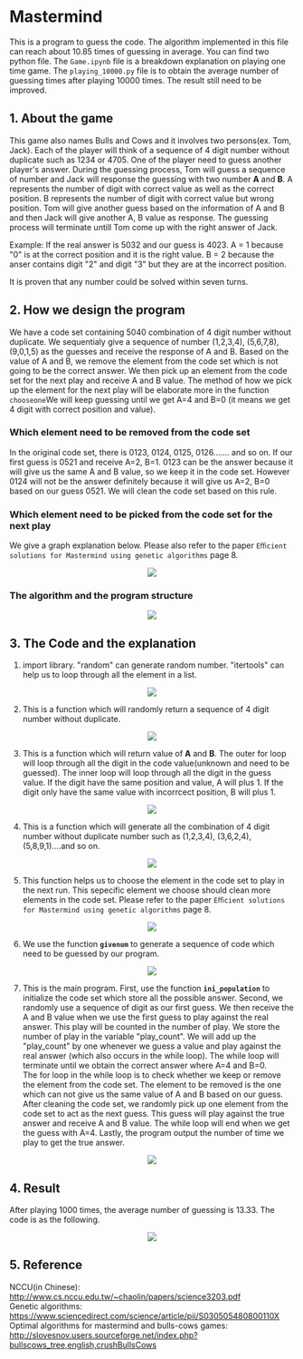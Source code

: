 # Mastermind
This is a program to guess the code. The algorithm implemented in this file can reach about 10.85 times of guessing in average. You can find two python file. The ```Game.ipynb``` file is a breakdown explanation on playing one time game. The ```playing_10000.py``` file is to obtain the average number of guessing times after playing 10000 times. The result still need to be improved. 
## 1. About the game<br />
This game also names Bulls and Cows and it involves two persons(ex. Tom, Jack). Each of the player will think of a sequence of 4 digit number without duplicate such as 1234 or 4705. One of the player need to guess another player's answer. During the guessing process, Tom will guess a sequence of number and Jack will response the guessing with two number **A** and **B**.  A represents the number of digit with correct value as well as the correct position. B represents the number of digit with correct value but wrong position. Tom will give another guess based on the information of A and B and then Jack will give another A, B value as response. The guessing process will terminate untill Tom come up with the right answer of Jack.<br />

Example: If the real answer is 5032 and our guess is 4023. A = 1 because "0" is at the correct position and it is the right value. B = 2 because the anser contains digit "2" and digit "3" but they are at the incorrect position.<br />

It is proven that any number could be solved within seven turns. <br />

## 2. How we design the program<br />
We have a code set containing 5040 combination of 4 digit number without duplicate. We sequentialy give a sequence of number (1,2,3,4), (5,6,7,8),(9,0,1,5) as the guesses and receive the response of A and B. Based on the value of A and B, we remove the element from the code set which is not going to be the correct answer. We then pick up an element from the code set for the next play and receive A and B value. The method of how we pick up the element for the next play will be elaborate more in the function ```chooseone```We will keep guessing until we get A=4 and B=0 (it means we get 4 digit with correct position and value).<br />
### Which element need to be removed from the code set<br />
In the original code set, there is 0123, 0124, 0125, 0126....... and so on. If our first guess is 0521 and receive A=2, B=1. 0123 can be the answer because it will give us the same A and B value, so we keep it in the code set. However 0124 will not be the answer definitely because it will give us A=2, B=0 based on our guess 0521. We will clean the code set based on this rule.<br />
### Which element need to be picked from the code set for the next play<br />
We give a graph explanation below. Please also refer to the paper ```Eﬃcient solutions for Mastermind using genetic algorithms``` page 8.<br />
<p align="center"><img src="/image/chooseone_function.jpg"></p>

### The algorithm and the program structure<br />
<p align="center"><img src="/image/structure.JPG"></p>

## 3. The Code and the explanation<br />
1. import library. "random" can generate random number. "itertools" can help us to loop through all the element in a list.<br />
<p align="center"><img src="/image/1.JPG"></p>

2. This is a function which will randomly return a sequence of 4 digit number without duplicate.<br />
<p align="center"><img src="/image/2.JPG"></p>

3. This is a function which will return value of **A** and **B**. The outer for loop will loop through all the digit in the code value(unknown and need to be guessed). The inner loop will loop through all the digit in the guess value. If the digit have the same position and value, A will plus 1. If the digit only have the same value with incorrcect position, B will plus 1. <br />
<p align="center"><img src="/image/3.JPG"></p>

4. This is a function which will generate all the combination of 4 digit number without duplicate number such as (1,2,3,4), (3,6,2,4), (5,8,9,1)....and so on.<br />
<p align="center"><img src="/image/4.JPG"></p>

5. This function helps us to choose the element in the code set to play in the next run. This sepecific element we choose should clean more elements in the code set. Please refer to the paper ```Eﬃcient solutions for Mastermind using genetic algorithms``` page 8. 
<p align="center"><img src="/image/chooseone_code.JPG"></p>

6. We use the function **```givenum```** to generate a sequence of code which need to be guessed by our program.<br />
<p align="center"><img src="/image/5.JPG"></p>

7. This is the main program. First, use the function **```ini_population```** to initialize the code set which store all the possible answer. Second, we randomly use a sequence of digit as our first guess. We then receive the A and B value when we use the first guess to play against the real answer. This play will be counted in the number of play. We store the number of play in the variable "play_count". We will add up the "play_count" by one whenever we guess a value and play against the real answer (which also occurs in the while loop). The while loop will terminate until we obtain the correct answer where A=4 and B=0. <br />
The for loop in the while loop is to check whether we keep or remove the element from the code set. The element to be removed is the one which can not give us the same value of A and B based on our guess. After cleaning the code set, we randomly pick up one element from the code set to act as the next guess. This guess will play against the true answer and receive A and B value. The while loop will end when we get the guess with A=4. Lastly, the program output the number of time we play to get the true answer.
<p align="center"><img src="/image/6.JPG"></p>

## 4. Result
After playing 1000 times, the average number of guessing is 13.33. The code is as the following.<br />
<p align="center"><img src="/image/7.JPG"></p>

## 5. Reference 
NCCU(in Chinese): http://www.cs.nccu.edu.tw/~chaolin/papers/science3203.pdf  <br />
Genetic algorithms: https://www.sciencedirect.com/science/article/pii/S030505480800110X <br />
Optimal algorithms for mastermind and bulls-cows games: http://slovesnov.users.sourceforge.net/index.php?bullscows_tree,english,crushBullsCows <br />

